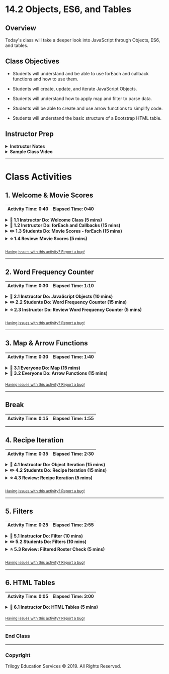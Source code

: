 # 14.2 Objects, ES6, and Tables

## Overview

Today's class will take a deeper look into JavaScript through Objects, ES6, and tables.

## Class Objectives

* Students will understand and be able to use forEach and callback functions and how to use them.

* Students will create, update, and iterate JavaScript Objects.

* Students will understand how to apply map and filter to parse data.

* Students will be able to create and use arrow functions to simplify code.

* Students will understand the basic structure of a Bootstrap HTML table.

## Instructor Prep

<details>
  <summary><strong>Instructor Notes</strong></summary>

* Much of today's class will focus on delving further into JavaScript, enabling students to perform more sophisticated operations and data manipulation.

* Students may be scrambling to keep up with the new material, but remind them that they will have the next few weeks to practice these fundamentals. Today's lesson is really about exposure to modern JavaScript programming techniques and best practices.

* Concepts and syntax from ES6 will be introduced today, along with objects and functional programming. Today's topics cover most of the syntax that they will encounter in modern data applications written in JavaScript.

* Please reference our [Student FAQ](../../../05-Instructor-Resources/README.md#unit-14-intro-to-javascript) for answers to questions frequently asked by students of this program. If you have any recommendations for additional questions, feel free to log an issue or a pull request with your desired additions.

* Have your TAs keep track with the [Time Tracker](TimeTracker.xlsx).

</details>

<details>
  <summary><strong>Sample Class Video</strong></summary>

* To view an example class lecture visit (Note video may not reflect latest lesson plan): [Class Video part 1](https://codingbootcamp.hosted.panopto.com/Panopto/Pages/Viewer.aspx?id=5a8e9ff6-e38f-4dfd-811f-a9ba000c3e58) and [Class Video part 2](https://codingbootcamp.hosted.panopto.com/Panopto/Pages/Viewer.aspx?id=e95a16f6-af5b-41ea-84f5-a9ba00273368).

</details>

- - -

# Class Activities

## 1. Welcome & Movie Scores

| Activity Time:       0:40 |  Elapsed Time:      0:40  |
|---------------------------|---------------------------|

<details>
  <summary><strong>📣 1.1 Instructor Do: Welcome Class (5 mins)</strong></summary>

* Open the [slideshow](https://docs.google.com/presentation/d/1gluLlSNw7kpT2JuZFqo4SAZmWvN92MNbjL6A0ezmTmg/edit?usp=sharing) and use slides 1 - 3 to welcome the class and explain that today, we will cover objects, functional programming, and data munging in JavaScript.

* Explain that the techniques covered today are very common ways to work with data using modern JavaScript syntax and best practices.

</details>

<details>
  <summary><strong>📣 1.2 Instructor Do: forEach and Callbacks (15 mins)</strong></summary>

* Open the [slideshow](https://docs.google.com/presentation/d/1gluLlSNw7kpT2JuZFqo4SAZmWvN92MNbjL6A0ezmTmg/edit?usp=sharing) and use slides 4 - 7 to introduce students to the `forEach` method.

* Compare the `forEach` method to the traditional `for loop`. While both loop over an array, a `for loop` will repeat until a specified condition is met, while `forEach` will call a function once for each element.

* Open the instructor demo in [Activities/01-Ins_forEach/Solved/index.js](Activities/01-Ins_forEach/Solved/index.js).

* Live code this activity and pause frequently for students to catch up.

* First, show how to create a basic function and run it.

  ```javascript
  function printName (name) {
      console.log(name);
  };

  printName("Todd");
  ```

* Next, refresh students on the use of a traditional `for loop` to iterate through an array:

  ```javascript
  for (var i = 0; i < students.length; i++) {
    printName(students[i]);
  }
  ```

* Now, show how to iterate through the same array using the `forEach` method:

  ```javascript
  students.forEach(printName);
  ```

* Remind students that with `forEach`, a function is called and performs an action on each element in the array.

* Point out that the temporary variable `i` is no longer needed.

* Additionally, explain that an `inline function` can be utilized instead of declaring a separate function.

  ```javascript
  students.forEach(function(name) {
    console.log(name);
  });
  ```

</details>

<details>
  <summary><strong>✏️ 1.3 Students Do: Movie Scores - forEach (15 mins)</strong></summary>

* Open the [slideshow](https://docs.google.com/presentation/d/1gluLlSNw7kpT2JuZFqo4SAZmWvN92MNbjL6A0ezmTmg/edit?usp=sharing) and use slides 8 and 9 to introduce this activity to the class.

* **Files:**

  * [Activities/02-Stu_Movie_Score_forEach/README.md](Activities/02-Stu_Movie_Score_forEach/README.md)

  * [Activities/02-Stu_Movie_Score_forEach/Unsolved/index.html](Activities/02-Stu_Movie_Score_forEach/Unsolved/index.html)

  * [Activities/02-Stu_Movie_Score_forEach/Unsolved/index.js](Activities/02-Stu_Movie_Score_forEach/Unsolved/index.js)

</details>

<details>
  <summary><strong>⭐ 1.4 Review: Movie Scores (5 mins)</strong></summary>
  
* Open the [slideshow](https://docs.google.com/presentation/d/1gluLlSNw7kpT2JuZFqo4SAZmWvN92MNbjL6A0ezmTmg/edit?usp=sharing) and leave slide 10 while reviewing the activity.

* Open [Activities/02-Stu_Movie_Score_forEach/Solved/index.html](Activities/02-Stu_Movie_Score_forEach/Solved/index.html) in a browser and also open an inspector to display the results. Then open [Activities/02-Stu_Movie_Score_forEach/Solved/index.js](Activities/02-Stu_Movie_Score_forEach/Solved/index.js) in a text editor. Walk through the code and explain:

  * A variable holding the rating score is no longer necessary.

  * This is because we now have a function performing the same task:

  ```javascript
  movieScores.forEach(function(score) {
  ```

  * This function takes each rating score and adds it to the variable `sum`.

  * Next, it runs each score through the `if...else` statement and then pushes it to the designated array.

  * The remainder of the original code is untouched.

</details>

<sub>[Having issues with this activity? Report a bug!](https://bit.ly/2UQGUjL)</sub>

- - -

## 2. Word Frequency Counter

| Activity Time:       0:30 |  Elapsed Time:      1:10  |
|---------------------------|---------------------------|

<details>
  <summary><strong>📣 2.1 Instructor Do: JavaScript Objects (10 mins)</strong></summary>

* Open the [slideshow](https://docs.google.com/presentation/d/1gluLlSNw7kpT2JuZFqo4SAZmWvN92MNbjL6A0ezmTmg/edit?usp=sharing) and use slides 11 - 13 to present this lesson.

* Explain to students that JavaScript objects are similar to Python dictionaries. Assure students that their ample experience in using Python dictionaries, as well as parsing and dealing with JSON data (JavaScript Object Notation), will serve them well today.

* Take a moment to **summarize** some things we know about Python dictionaries:

  * They **organize** information in `key` and `value` pairings.

  * Unlike lists, key-value pairs are **unordered**.

  * The `key` is used to **access** the `value`.

* Open [index.html](Activities/03-Ins_JavaScript_Objects/Solved/index.html) in a browser and [index.js](Activities/03-Ins_JavaScript_Objects/Solved/index.js) with a text editor.

* Explain that JavaScript objects look very similar to Python dictionaries.

  ```javascript
  var movie = {
    name: "Star Wars",
    year: 1977,
    profitable: true,
    sequels: [5, 6, 1, 2, 3, "The Last Jedi"]
  };
  ```

  * Each `key` can hold as its `value` of any one of data types, including a string, a boolean, or an array. It can even hold an object.

* To retrieve a `value` from the object, both **dot** notation and **bracket** notation can be used for the `key`. However, the **dot** notation is preferred.

  ```javascript
  console.log(movie.name);
  console.log(movie.year);
  console.log(movie.sequels[0]);
  ```

  ```javascript
  console.log(movie["name"]);
  ```

* Show that, much like in Python, a property can be added to a JavaScript object simply by specifying a key and assigning a value to it:

  ```javascript
  movie.rating = 8.5;
  console.log(movie);
  ```

* Show that key-value pairs can also be deleted:

  ```javascript
  delete movie.sequels;
  console.log(movie);
  ```

* Show the updated object in the browser:

  ![Images/object01.png](Images/objects01.png)

* Also like Python, it's possible to test whether a `key`, or a `property`, exists in an `object`:

  ```javascript
  if ('rating' in movie) {
    console.log("This movie has a rating!");
  }
  ```

  * If the `movie` object has a `property` named "rating," the console prints the statement.

* Finally, demonstrate how to loop through an object.

  ```javascript
  for (var prop in movie) {
    console.log(movie[prop]);
  }
  ```

  * This code loops through the key-value pairs of the `movie` object.

  * The variable `prop` represents the object's key in each iteration.

  * During each iteration in this for-loop, the value of the key-value pair is printed to the console with `movie[prop]`.

* Explain that JavaScript has several more built-in methods to manipulate objects. Here, the object is a cartoon family:

  ```javascript
  var people = {
    mom: "wilma flintstone",
    dad: "fred flintstone",
    daughter: "pebbles",
    son: "bambam"
  };
  console.log(people);
  ```

* Explain that `Object.keys()` displays all the `keys` of an object.

  ```javascript
  console.log(Object.keys(people));
  ```

  * The method takes the name of the object as its argument.

* Similarly, show that `Object.values()` displays all the `values` of an object.

  ```javascript
  console.log(Object.values(people));
  ```

* Finally, show that to access both keys and values, `Object.entries()` can be used:

  ```javascript
  console.log(Object.entries(people));
  ```

  * Each key-value pair is returned inside an array.

* Show the results in the console while briefly reiterating the above methods:

  ![Images/object03.png](Images/objects03.png)

</details>

<details>
  <summary><strong>✏️ 2.2 Students Do: Word Frequency Counter (15 mins)</strong></summary>

* Open the [slideshow](https://docs.google.com/presentation/d/1gluLlSNw7kpT2JuZFqo4SAZmWvN92MNbjL6A0ezmTmg/edit?usp=sharing) and use slides 14 and 15 to present this activity to the class.

* **Files:**

  * [Activities/04-Stu_Word_Counter_Objects/README.md](Activities/04-Stu_Word_Counter_Objects/README.md)

  * [Activities/04-Stu_Word_Counter_Objects/Unsolved/index.html](Activities/04-Stu_Word_Counter_Objects/Unsolved/index.html)

  * [Activities/04-Stu_Word_Counter_Objects/Unsolved/index.js](Activities/04-Stu_Word_Counter_Objects/Unsolved/index.js)

</details>

<details>
  <summary><strong>⭐ 2.3 Instructor Do: Review Word Frequency Counter (5 mins)</strong></summary>

* Open the [slideshow](https://docs.google.com/presentation/d/1gluLlSNw7kpT2JuZFqo4SAZmWvN92MNbjL6A0ezmTmg/edit?usp=sharing) and use slides 16 and 17 to review this activity.

* **Files:**

  * [Activities/04-Stu_Word_Counter_Objects/Solved/index.html](Activities/04-Stu_Word_Counter_Objects/Solved/index.html)

  * [Activities/04-Stu_Word_Counter_Objects/Solved/index.js](Activities/04-Stu_Word_Counter_Objects/Solved/index.js)

* Explain that the function should print to the console an object like this:

  ![Images/counter01.png](Images/counter01.png)

  * Each word in the string is a `key` in this object, and the frequency of its appearance the `value`.

* Next, explain that the string is split into an array of words.

  ```javascript
  var stringArray = myString.split(" ");
  ```

  * An empty space is used as the delimiter. That is, the string is split wherever an empty space is found.

* Next, explain that an empty object is declared. This will hold each word, as well as its word count:

  ```javascript
  var wordFrequency = {};
  ```

* Explain that a for-loop iterates over the array of words.

  ```javascript
  for (var i = 0; i < stringArray.length; i++) {

    var currentWord = stringArray[i];

    if (currentWord in wordFrequency) {
      wordFrequency[currentWord] += 1;
    }
    else {
      wordFrequency[currentWord] = 1;
    }
  }
  ```

  * If the word in current iteration exists in the `wordFrequency` object, its count is increased by 1.

  * If it does not yet exist in the object, it is added to it, and its word frequency is set to 1, since it is being seen for the first time.

* Finally, the `wordFrequency` object is printed to the console.

</details>

<sub>[Having issues with this activity? Report a bug!](https://bit.ly/2JN8ZBO)</sub>

- - -

## 3. Map & Arrow Functions

| Activity Time:       0:30 |  Elapsed Time:      1:40  |
|---------------------------|---------------------------|

<details>
  <summary><strong>🎉 3.1 Everyone Do: Map (15 mins)</strong></summary>

* Open the [slideshow](https://docs.google.com/presentation/d/1gluLlSNw7kpT2JuZFqo4SAZmWvN92MNbjL6A0ezmTmg/edit?usp=sharing) and use slides 18 - 20 to cover this lesson.

* **Files:**

  * [Activities/05-Evr_Map/Solved/static/js/map.js](Activities/05-Evr_Map/Solved/static/js/map.js)

  * [Activities/05-Evr_Map/Solved/index.html](Activities/05-Evr_Map/Solved/index.html)

* This activity will cover the use of the `map` function. Feel free to demonstrate the code, or have the class code along with you, whichever you deem more appropriate for your class.

* This is an important activity as it introduces a powerful tool within the JavaScript arsenal, functional programming.

* Begin by walking through the first example:

  ```javascript
  var theStagesOfJS = ["confidence", "sadness", "confusion", "realization", "debugging", "satisfaction"];

  var mapSimpleArray = theStagesOfJS.map(function(item) {
    return item;
  });

  console.log(mapSimpleArray);
  ```

  * In this example, the `.map` method created a new array from the existing array.

* Walk through the next code example to demonstrate using `map` to provide an index position of the array.

  ```javascript
  var mapArrayWithIndex = theStagesOfJS.map(function(item, index) {
    return `Stage ${index}: ${item}`;
  });

  console.log(mapArrayWithIndex);
  ```

  * This is similar to `enumerate` in Python, where both the item and its index position in passed to the function.

  * Note that the original array is unchanged.

  ```javascript
  console.log(theStagesOfJS)
  // The original array is unchanged
  ```

* Proceed to the next code example and demonstrate how to map over an array of objects.

  ```javascript
  var students = [
    {name: "Malcolm", score: 80},
    {name: "Zoe", score: 85},
    {name: "Kaylee", score: 99},
    {name: "Simon", score: 99},
    {name: "Wash", score: 79}
  ];

  var names = students.map(function(student) {
    return student.name;
  });

  var scores = students.map(function(student) {
    return student.score;
  });
  ```

  * With `map`, two new arrays were created from the original: one holding student names, and the other holding student scores.

  * When the original array is called, it remains unchanged.

* Next, walk through the following code example and examine the differences between `map` and `forEach`.

  * Remind students that `forEach` executes a function on each element in an array.

  * Explain that `map` creates a new array with the results of calling a function on each element in the original array.

  * Demonstrate how `forEach` affects the same `theStagesOfJS` array from earlier when saved as a new variable:

  ```javascript
  // Save as a new variable
  var forEachStages = theStagesOfJS.forEach(function(each, index) {
    // the return of forEach is ignored
    return `Stage ${index + 1}: ${each}`;
  });

  // undefined
  console.log(forEachStages);

  // unaltered
  console.log(theStagesOfJS);
  ```

  * Note that the new variable is undefined because `forEach` does not automatically create new arrays like `map`.

  * Remind students that when `map` was used, an entirely new array was created.

* Next, walk through the code included in Part B.

  ```javascript
  theStagesOfJS.forEach(function(each, index) {
    theStagesOfJS[index] = `Stage ${index + 1}: ${each}`;
  });

  console.log(theStagesOfJS);
  ```

  * Point out that instead of creating a new variable, `forEach` has been used directly on the array.

  * This alters, or mutates, the original array.

* Time permitting, present students with a challenge activity.

* Send out the following starter code and encourage them to follow the prompts:

  ```javascript
  var princesses = [
    { name: "Rapunzel", age: 18 },
    { name: "Mulan", age: 16 },
    { name: "Anna", age: 18 },
    { name: "Moana", age: 16 }
  ];

  // Log the name of each princess, followed by a colon, followed by their age
  // Hint: use forEach


  // Create an array of just the names from the princesses array
  // Hint: use map
  ```

* Let the class know that they have 5 minutes to complete this activity.

* After the 5 minutes are up, review the following code:

  ```javascript
  // Log the name of each princess, follow by a colon, followed by their age
  // forEach: executes a provided function once for each array element
  princesses.forEach(function (princess) {
    console.log(`${princess.name}: ${princess.age}`)
  });

  // Create an array of just the names from the princesses array
  // Map: creates a new array with the results of calling a provided function on every element in the calling array
  var names = princesses.map(function(princess) {
    return princess.name;
  });

  console.log(names);
  ```

* Make sure to explain how each method interacts with the array to provide the desired results.

* Send out the following items for students to use as reference as they progress through the week:

  * [Activities/05-Evr_Map/Solved/static/js/map.js](Activities/05-Evr_Map/Solved/static/js/map.js)

  * [Map vs forEach](https://codeburst.io/javascript-map-vs-foreach-f38111822c0f)

</details>

<details>
  <summary><strong>🎉 3.2 Everyone Do: Arrow Functions (15 mins)</strong></summary>

* Open the [slideshow](https://docs.google.com/presentation/d/1gluLlSNw7kpT2JuZFqo4SAZmWvN92MNbjL6A0ezmTmg/edit?usp=sharing) and use slides 21 - 23 to go present this lesson to the class. 

* **Files:**

  * [Activities/06-Evr_Arrow_Functions/Solved/static/js/arrow.js](Activities/06-Evr_Arrow_Functions/Solved/static/js/arrow.js)

  * [Activities/06-Evr_Arrow_Functions/Solved/index.html](Activities/06-Evr_Arrow_Functions/Solved/index.html)

* This activity introduces `arrow functions` to the class. Feel free to demonstrate the code, or have the class code along with you, whichever you deem more appropriate for your class.

* Explain that this is another important activity as it teaches techniques and syntax that they will likely encounter in future data applications.

* Begin by explaining that an arrow function is a new, concise syntax for JavaScript functions.

  * Arrow functions allow us to drop the `function` keyword and only show the parameters.

  ```javascript
  var mapArrow1 = theStagesOfJS.map((item) => {
  return item;
  });
  ```

  * Note that the fat arrow `=>` that was added indicates an arrow function.

* Mention that using a `fat arrow` saves time typing by dropping the `function` keyword.

* In the next example, demonstrate further function simplification by removing the curly braces.

  ```javascript
  var mapArrow2 = theStagesOfJS.map(item => return item);
  ```

* Moving on to the next code example, point out that the `return` keyword has been removed and the `return statement` is now implied.

  ```javascript
  var mapArrow3 = theStagesOfJS.map(item => item);
  ```

* Explain that the first `item` on the left of the arrow is the name of the function parameter, and the second item is the returned value. Compare this code to the original function.

* Next, demonstrate an arrow function with more than one parameter.

  ```javascript
  var mapReturn2 = theStagesOfJS.map((item, index) => {
    return `Stage ${index}: ${item}`;
  });
  ```

  * Note that the parentheses are still in use when a function is called on two parameters.

* Point out that in the same function, code can be reduced even further by removing the curly braces when there is a single line of code in the function body:

  ```javascript
  var mapReturn2 = theStagesOfJS.map((item, index) => `Stage ${index}: ${item}`);
  ```

* Explain that curly braces are used when the function body has more lines of code than just the return statement.

* Next, demonstrate how combining `map` and `arrow functions` makes it quite easy to build an array of values from an array of objects:

  ```javascript
  var names = students.map(student => student.name);

  var scores = students.map(student => student.score);
  ```

* Finally, present students with a challenge activity.

  * Encourage students to revisit the princess activity from the last challenge.

  * Let the students know that for this challenge, they have five minutes to refactor the code to use arrow functions.

  * After five minutes have passed, review the following code:

  ```javascript
  // log the name of each princess, follow by a colon, followed by their age
  // forEach: executes a provided function once for each array element
  princesses.forEach(princess => console.log(`${princess.name}: ${princess.age}`));

  // create an array of just the names from the princesses array
  // map: creates a new array with the results of calling a provided function on every element in the calling array
  var names = princesses.map(princess => princess.name);
  console.log("names: ", names);
  ```

* Point out how each function has been made more concise by removing the `function` keyword and curly braces.

* Send out the following items for students to use as reference as they progress through the week:

  * [Activities/06-Evr_Arrow_Functions/Solved/static/js/arrow.js](Activities/06-Evr_Arrow_Functions/Solved/static/js/arrow.js)

  * [When and Why You Should Use ES6 Arrow Functions](https://medium.freecodecamp.org/when-and-why-you-should-use-es6-arrow-functions-and-when-you-shouldnt-3d851d7f0b26)

</details>

<sub>[Having issues with this activity? Report a bug!](https://bit.ly/39Pru3j)</sub>

- - -

## Break

| Activity Time:       0:15 |  Elapsed Time:      1:55  |
|---------------------------|---------------------------|

- - -

## 4. Recipe Iteration

| Activity Time:       0:35 |  Elapsed Time:      2:30  |
|---------------------------|---------------------------|

<details>
  <summary><strong>📣 4.1 Instructor Do: Object Iteration (15 mins)</strong></summary>

* Open the [slideshow](https://docs.google.com/presentation/d/1gluLlSNw7kpT2JuZFqo4SAZmWvN92MNbjL6A0ezmTmg/edit?usp=sharing) and use slides 25 and 26 to present this lesson to the students.

* Explain to students that, similar to arrays, JavaScript provides a few easy ways to iterate over Object keys and values.

* Open [index.js](Activities/07-Ins_Object_Iteration/Solved/static/js/index.js) and explain the following:

  * The `forEach()` method is used with `Object.keys()` to iterate through the keys in the object.

  * Similar to arrays, each key is passed to a custom function. In this example, this function logs each key to the console.

  ```javascript
  // Use forEach to Loop through keys
  Object.keys(userInfo).forEach(function(key){
      console.log(`Key: ${key}`)
  });
  ```

  * Explain that the object's values can also be iterated over using `forEach` and `Object.values`. In this example, an arrow function is used to log each value to the console.

  ```javascript
  // Use forEach combined with arrow functions to loop through values
  Object.values(userInfo).forEach(value => console.log(`Values: ${value}`));
  ```

  * `Object.entries` can be used to iterate through the keys and the values. Each key and value pair is passed to the function. This example uses [assignment destructuring](https://developer.mozilla.org/en-US/docs/Web/JavaScript/Reference/Operators/Destructuring_assignment) to assign the key and value to `key` and `value` parameters. The function then logs each key and value to the console.

  ```javascript
  // Loop through entries with forEAch and arrow functions
  Object.entries(userInfo).forEach(([key, value]) => console.log(`Key: ${key} and Value ${value}`));
  ```

  * Arrays of objects can use a combination of `forEach()` to first iterate through the array of objects, and then to iterate through the keys and values of each single object.

  ```javascript
  // Loop through array of objects then each object
  users.forEach((user) => {
      console.log(user);

      // Get the entries for each object in the array
      Object.entries(user).forEach(([key, value]) => {
          // Log the key and value
          console.log(`Key: ${key} and Value ${value}`)
      })
  });
  ```

</details>

<details>
  <summary><strong>✏️ 4.2 Students Do: Recipe Iteration (15 mins)</strong></summary>

* Open the [slideshow](https://docs.google.com/presentation/d/1gluLlSNw7kpT2JuZFqo4SAZmWvN92MNbjL6A0ezmTmg/edit?usp=sharing) and use slides 27 and 28 to present this activity to the class.

* **Files:**

  * [Activities/08-Stu_Object_Iteration/README.md](Activities/08-Stu_Object_Iteration/README.md)

  * [Activities/08-Stu_Object_Iteration/Unsolved/static/js/index.js](Activities/08-Stu_Object_Iteration/Unsolved/static/js/index.js)

</details>

<details>
  <summary><strong>⭐ 4.3 Review: Recipe Iteration (5 mins)</strong></summary>

* Open the [slideshow](https://docs.google.com/presentation/d/1gluLlSNw7kpT2JuZFqo4SAZmWvN92MNbjL6A0ezmTmg/edit?usp=sharing) and use slide 29 while reviewing the activity.

* Open [Activities/08-Stu_Object_Iteration/Solved/static/js/index.js](Activities/08-Stu_Object_Iteration/Solved/static/js/index.js) and explain the following:

  ```javascript
  dishes = [];
  spices = [];
  recipes.forEach((recipe) => {

    Object.entries(recipe).forEach(([key, value]) => {

      if (key === "dish") {
        dishes.push(value);
      }
      else {
        spices.push(value);
      }
    });
  });
  ```

  * First, we declare empty arrays to contain our dishes and spices. This needs to be outside of the `forEach` function so the values are not overwritten.

  * `forEach` is then used to iterate over each recipe object in the array.

  * For each recipe, `Object.entries` and `forEach` is used to get each key and value from the object.

  * Finally, each key is compared and pushed to the appropriate array.

* If time permits, highlight the following points about the bonus:

  ```javascript
  var dishesMapped = recipes.map(recipe => recipe.dish);
  var spicesMapped = recipes.map(recipe => recipe.spice);
  ```

  * The code for building an array of values using map/arrow is very clean and simple. However, it takes two passes to build the `dishes` and `spices` array.

  * Mapping over arrays of objects is very common way to extract an array of values.

</details>

<sub>[Having issues with this activity? Report a bug!](https://bit.ly/3e5CGwf)</sub>

- - -

## 5. Filters

| Activity Time:       0:25 |  Elapsed Time:      2:55  |
|---------------------------|---------------------------|

<details>
  <summary><strong>📣 5.1 Instructor Do: Filter (10 mins)</strong></summary>

* Open the [slideshow](https://docs.google.com/presentation/d/1gluLlSNw7kpT2JuZFqo4SAZmWvN92MNbjL6A0ezmTmg/edit?usp=sharing) and slides 30 - 32 to present this lesson to the class.

* **Files**

  * [Activities/09-Ins_Filter/Solved/index.html](Activities/09-Ins_Filter/Solved/index.html)

  * [Activities/09-Ins_Filter/Solved/filter.js](Activities/09-Ins_Filter/Solved/filter.js)

* Inform students that learning to filter data will be important for completing this week's homework.

* Explain that Data filtering can often be done on the server, but there are cases in which it may be desirable to place an API call and filter the results all in the browser.

* Explain that JavaScript offers an elegant `filter()` method.

* Open `filter.js` and show that `simpsons` is an array of objects.

* Open the browser and shows the results of the filter:

  ![Images/filter01.png](Images/filter01.png)

  * Only family members whose age is younger than 30 are displayed.

* Next, go over the anatomy of the `filter()` method in the example:

  ```javascript
  function selectYounger(person) {
    return person.age < 30;
  }

  var youngSimpsons = simpsons.filter(selectYounger);
  ```

  * The `filter()` method is directly applied to the `simpsons` array.

  * `filter()` calls `selectYounger()`, a custom function that defines the filtering criterion.

  * `selectYounger()`, when called by `filter()`, takes each item in an array as its argument, arbitrarily named `person` here.

  * Only objects whose `age` property is less than 30 are returned.

* Summarize that filtering is a two-step process.

  * An analogy here might be that a detective named `filter` is hired to comb through the data to find people younger than 30. The detective, in turn, hires a subcontractor named `selectYounger` to inspect each individual's age.

* If time allows, go through several more examples of filtering with the class, such as the age being older than 8, or the length of the name being longer than four characters.

</details>

<details>
  <summary><strong>✏️ 5.2 Students Do: Filters (10 mins)</strong></summary>

* Open the [slideshow](https://docs.google.com/presentation/d/1gluLlSNw7kpT2JuZFqo4SAZmWvN92MNbjL6A0ezmTmg/edit?usp=sharing) and slides 33 and 34 to present this activity to the students.

* **Files:**

  * [Activities/10-Stu_Filters/README.md](Activities/10-Stu_Filters/README.md)

  * [Activities/10-Stu_Filters/Unsolved/index.html](Activities/10-Stu_Filters/Unsolved/index.html)

  * [Activities/10-Stu_Filters/Unsolved/index.js](Activities/10-Stu_Filters/Unsolved/index.js)

</details>

<details>
  <summary><strong>⭐ 5.3 Review: Filtered Roster Check (5 mins)</strong></summary>

* Open the [slideshow](https://docs.google.com/presentation/d/1gluLlSNw7kpT2JuZFqo4SAZmWvN92MNbjL6A0ezmTmg/edit?usp=sharing) and leave slide 35 while reviewing the activity.

* Open `index.html` with a browser and show the console.

  ![Images/filters02.png](Images/filters02.png)

  * An array of objects containing players who made the team is shown.

  * It also shows that 3 players made the team, and 2 did not.

* Open `index.js` and walk through the code:

  ```javascript
  function madeCut(player) {
    return player.madeTeam;
  }

  var playersOnTeam = roster.filter(madeCut);
  ```

  * Using the `filter()` method is a two-step process.

  * A custom function named `madeCut()` is called by `filter()`.

  * `madeCut()` takes `player` as its arbitrarily named argument, and returns only players whose `madeTeam` property is `true`.

  * `return player.madeTeam;` is the more concise equivalent of `return player.madeTeam == true;`.

  * The result is returned as an array of objects.

* Optionally, briefly go over calculating the size of the final roster:

  ```javascript
  var numberOfPlayers = playersOnTeam.length;
  var numberOfCutPlayers = roster.length - numberOfPlayers;
  console.log(`${numberOfPlayers} players made the team.`);
  ```

  * Both calculations use the `length` property.

  * To print the results to the console, the template literal is used, enclosing the variable inside `${}` and the entire string inside backticks.

</details>

<sub>[Having issues with this activity? Report a bug!](https://bit.ly/3aSsTra)</sub>

- - -

## 6. HTML Tables

| Activity Time:       0:05 |  Elapsed Time:      3:00  |
|---------------------------|---------------------------|

<details>
  <summary><strong>📣 6.1 Instructor Do: HTML Tables (5 mins)</strong></summary>

* Open the [slideshow](https://docs.google.com/presentation/d/1gluLlSNw7kpT2JuZFqo4SAZmWvN92MNbjL6A0ezmTmg/edit?usp=sharing) and use slides 36 - 38 to present this lesson to the class.

* Explain that data tables have their own HTML syntax.

* Demo the activity solution in the browser and then open [table.html](Activities/11-Ins_HTML_table/Solved/table.html) in an editor to explain the following points about HTML tables:

  ![html-table.png](Images/html-table.png)

  * A table is created using a pair of `table` tags.

  * Each row of the table is created using `tr` tags.

  * For header rows, a special `th` tag is used to denote the header cells.

  * `td` tags are used to define table cells. `td` stands for [Table Data](https://www.w3schools.com/html/html_tables.asp) and represents each cell of data in the table.

  * The nesting here is important. You always have table cells (`td`) within rows (`tr`).

* Explain that we can use Bootstrap to create visually appealing data tables.

* Send out the link to the [Bootstrap Tables Documentation](https://getbootstrap.com/docs/3.3/css/#tables) for students to use as a reference.

* Next, demo the Bootstrap solution in the browser and open [bootstrap-table.html](Activities/11-Ins_HTML_table/Solved/table-bootstrap.html) in an editor to explain the following points about HTML tables:

  ![bootstrap-table.png](Images/bootstrap-table.png)

  * Bootstrap adds additional table classes to the HTML tags to style the table.

  * Bootstrap tables also use `thead` and `tbody` tags to separate the table header code from the table body.

  * Explain that within `thead`, the header is still defined using a `tr` row with `th` tags for header cells.

  * Explain that `tbody` uses one `tr` tag per row with `td` tags per data cells.

* Explain that manually building HTML tables can become a tedious task, but JavaScript can be used to automate this. The next class will cover dynamically building tables with JavaScript.

</details>

<sub>[Having issues with this activity? Report a bug!](https://bit.ly/2Rdw4Sj)</sub>

- - -

### End Class

- - -

### Copyright

Trilogy Education Services © 2019. All Rights Reserved.
